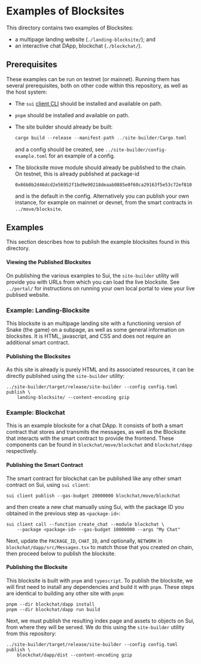# Examples of Blocksites

This directory contains two examples of Blocksites:
- a multipage landing website (`./landing-blocksite/`); and
- an interactive chat DApp, blockchat (`./blockchat/`).

## Prerequisites

These examples can be run on testnet (or mainnet). Running them has several
prerequisites, both on other code within this repository, as well as the host
system:

- The `sui` [client CLI](https://docs.sui.io/references/cli/client) should be
  installed and available on path.

- `pnpm` should be installed and available on path.

- The site builder should already be built:
    ```rust
    cargo build --release --manifest-path ../site-builder/Cargo.toml
    ```
  and a config should be created, see `../site-builder/config-example.toml` for
  an example of a config.

- The blocksite move module should already be published to the chain. On 
  testnet, this is already published at package-id 

  ```text
  0x66b0b2d46dcd2e56952f1bd9e90218deaab0885e0f60ca29163f5e53c72ef810
  ```
  and is the default in the config. Alternatively you can publish your own 
  instance, for example on mainnet or devnet, from the smart contracts in
  `../move/blocksite`.


## Examples

This section describes how to publish the example blocksites found in this 
directory.

#### Viewing the Published Blocksites

On publishing the various examples to Sui, the `site-builder` utility will provide
you with URLs from which you can load the live blocksite. See `../portal/` for
instructions on running your own local portal to view your live publised website.

### Example: Landing-Blocksite

This blocksite is an multipage landing site with a functioning version of Snake
(the game) on a subpage, as well as some general information on blocksites. It
is HTML, javascript, and CSS and does not require an additional smart contract.

#### Publishing the Blocksites

As this site is already is purely HTML and its associated resources, it can be
directly published using the `site-builder` utility:

```shell
../site-builder/target/release/site-builder --config config.toml publish \
    landing-blocksite/ --content-encoding gzip
```

### Example: Blockchat 

This is an example blocksite for a chat DApp. It consists of both a smart
contract that stores and transmits the messages, as well as the Blocksite that
interacts with the smart contract to provide the frontend. These components
can be found in `blockchat/move/blockchat` and `blockchat/dapp` respectively.

#### Publishing the Smart Contract

The smart contract for blockchat can be published like any other smart contract
on Sui, using `sui client`:

```shell
sui client publish --gas-budget 20000000 blockchat/move/blockchat
```

and then create a new chat manually using Sui, with the package ID you obtained
in the previous step as `<package-id>`:

```shell
sui client call --function create_chat --module blockchat \
    --package <package-id> --gas-budget 10000000 --args "My Chat"
```

Next, update the `PACKAGE_ID`, `CHAT_ID`, and optionally, `NETWORK` in 
`blockchat/dapp/src/Messages.tsx` to match those that you created on chain, 
then proceed below to publish the blocksite.

#### Publishing the Blocksite

This blocksite is built with `pnpm` and `typescript`. To publish the blocksite,
we will first need to install any dependencies and build it with `pnpm`. These
steps are identical to building any other site with `pnpm`:

```shell
pnpm --dir blockchat/dapp install
pnpm --dir blockchat/dapp run build
```

Next, we must publish the resulting index page and assets to objects on Sui,
from where they will be served. We do this using the `site-builder` utility
from this repository:

```shell
../site-builder/target/release/site-builder --config config.toml publish \
    blockchat/dapp/dist --content-encoding gzip
```

